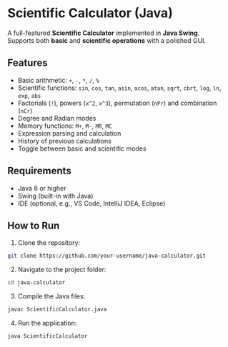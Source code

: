 # Scientific Calculator (Java)

A full-featured **Scientific Calculator** implemented in **Java Swing**.  
Supports both **basic** and **scientific operations** with a polished GUI.

## Features

- Basic arithmetic: `+`, `-`, `*`, `/`, `%`
- Scientific functions: `sin`, `cos`, `tan`, `asin`, `acos`, `atan`, `sqrt`, `cbrt`, `log`, `ln`, `exp`, `abs`
- Factorials (`!`), powers (`x^2`, `x^3`), permutation (`nPr`) and combination (`nCr`)
- Degree and Radian modes
- Memory functions: `M+`, `M-`, `MR`, `MC`
- Expression parsing and calculation
- History of previous calculations
- Toggle between basic and scientific modes

## Requirements

- Java 8 or higher
- Swing (built-in with Java)
- IDE (optional, e.g., VS Code, IntelliJ IDEA, Eclipse)

## How to Run

1. Clone the repository:

```bash
git clone https://github.com/your-username/java-calculator.git
```

2. Navigate to the project folder:
```bash
cd java-calculator
```
3. Compile the Java files:
```bash
javac ScientificCalculator.java
```

4. Run the application:
```bash
java ScientificCalculator
```